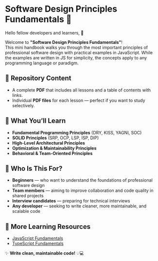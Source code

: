 # Software Design Principles Fundamentals 📘  

Hello fellow developers and learners, 👋  

Welcome to **"Software Design Principles Fundamentals"**!  
This mini handbook walks you through the most important principles of professional software design with practical examples in JavaScript. While the examples are written in JS for simplicity, the concepts apply to any programming language or paradigm.  


## 📂 Repository Content
- A complete **PDF** that includes all lessons and a table of contents with links.  
- Individual **PDF files** for each lesson — perfect if you want to study selectively.  


## 📖 What You’ll Learn
- **Fundamental Programming Principles** (DRY, KISS, YAGNI, SOC)  
- **SOLID Principles** (SRP, OCP, LSP, ISP, DIP)  
- **High-Level Architectural Principles**  
- **Optimization & Maintainability Principles**  
- **Behavioral & Team-Oriented Principles**  


## 🎯 Who Is This For?
- **Beginners** — who want to understand the foundations of professional software design  
- **Team members** — aiming to improve collaboration and code quality in shared projects  
- **Interview candidates** — preparing for technical interviews  
- **Any developer** — seeking to write cleaner, more maintainable, and scalable code  


## 🔗 More Learning Resources
- [JavaScript Fundamentals](https://github.com/GoranKukic/javascript-fundamentals)  
- [TypeScript Fundamentals](https://github.com/GoranKukic/typescript-fundamentals)  


✨ **Write clean, maintainable code!** 💡💻  

